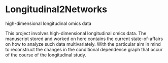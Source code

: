 # Longitudinal2Networks

high-dimensional longitudinal omics data

This project involves high-dimensional longitudinal omics data. The manuscript stored and worked on here contains the current state-of-affairs on how to analyze such data multivariately. With the particular aim in mind to reconstruct the changes in the conditional dependence graph that occur of the course of the longitudinal study.

